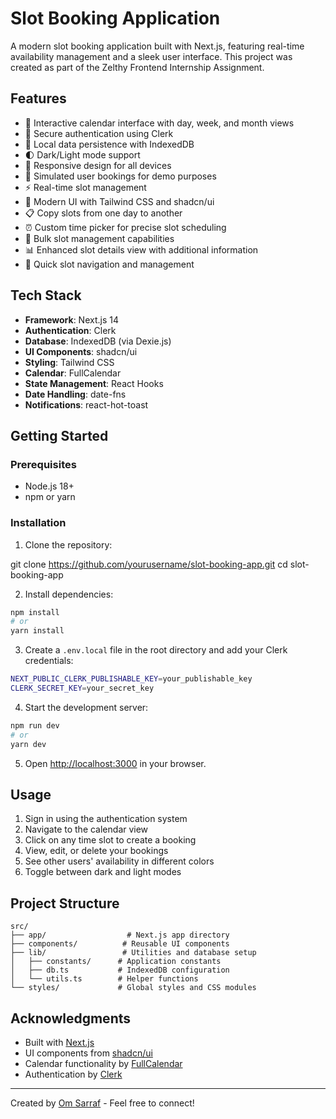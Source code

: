 # Slot Booking Application

A modern slot booking application built with Next.js, featuring real-time availability management and a sleek user interface. This project was created as part of the Zelthy Frontend Internship Assignment.

## Features

- 📅 Interactive calendar interface with day, week, and month views
- 🔐 Secure authentication using Clerk
- 💾 Local data persistence with IndexedDB
- 🌓 Dark/Light mode support
- 📱 Responsive design for all devices
- 🤖 Simulated user bookings for demo purposes
- ⚡ Real-time slot management
- 🎨 Modern UI with Tailwind CSS and shadcn/ui
- 📋 Copy slots from one day to another
- ⏰ Custom time picker for precise slot scheduling
- 🔄 Bulk slot management capabilities
- 📊 Enhanced slot details view with additional information
- 🎯 Quick slot navigation and management

## Tech Stack

- **Framework**: Next.js 14
- **Authentication**: Clerk
- **Database**: IndexedDB (via Dexie.js)
- **UI Components**: shadcn/ui
- **Styling**: Tailwind CSS
- **Calendar**: FullCalendar
- **State Management**: React Hooks
- **Date Handling**: date-fns
- **Notifications**: react-hot-toast

## Getting Started

### Prerequisites

- Node.js 18+
- npm or yarn

### Installation

1. Clone the repository:

git clone https://github.com/yourusername/slot-booking-app.git
cd slot-booking-app

2. Install dependencies:

```bash
npm install
# or
yarn install
```

3. Create a `.env.local` file in the root directory and add your Clerk credentials:

```bash
NEXT_PUBLIC_CLERK_PUBLISHABLE_KEY=your_publishable_key
CLERK_SECRET_KEY=your_secret_key
```

4. Start the development server:

```bash
npm run dev
# or
yarn dev
```

5. Open [http://localhost:3000](http://localhost:3000) in your browser.

## Usage

1. Sign in using the authentication system
2. Navigate to the calendar view
3. Click on any time slot to create a booking
4. View, edit, or delete your bookings
5. See other users' availability in different colors
6. Toggle between dark and light modes

## Project Structure

```
src/
├── app/                  # Next.js app directory
├── components/          # Reusable UI components
├── lib/                 # Utilities and database setup
│   ├── constants/      # Application constants
│   ├── db.ts           # IndexedDB configuration
│   └── utils.ts        # Helper functions
└── styles/             # Global styles and CSS modules
```

## Acknowledgments

- Built with [Next.js](https://nextjs.org/)
- UI components from [shadcn/ui](https://ui.shadcn.com/)
- Calendar functionality by [FullCalendar](https://fullcalendar.io/)
- Authentication by [Clerk](https://clerk.dev/)

---

Created by [Om Sarraf](https://itsomsarraf.com) - Feel free to connect!

